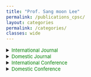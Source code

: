 ```yaml
---
title: "Prof. Sang moon Lee"
permalink: /publications_cpsc/
layout: categories
permalink: /categories/
classes: wide
---
```


<details><summary><font size="2em" color="green">International Journal</font></summary><br>This is how you dropdown.</details>

<details><summary><font size="2em" color="green">Domestic Journal</font></summary><br>This is how you dropdown.</details>


<details><summary><font size="2em" color="green">International Conference</font></summary><br>This is how you dropdown.</details>

<details><summary><font size="2em" color="green">Domestic Conference</font></summary><br>This is how you dropdown.</details>
